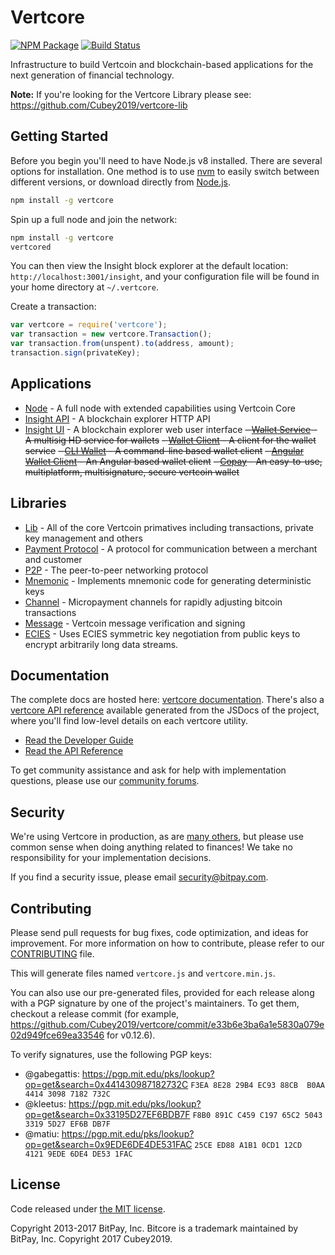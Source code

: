 Vertcore
=======

[![NPM Package](https://img.shields.io/npm/v/vertcore.svg?style=flat-square)](https://www.npmjs.org/package/vertcore)
[![Build Status](https://img.shields.io/travis/Cubey2019/vertcore.svg?branch=master&style=flat-square)](https://travis-ci.org/Cubey2019/vertcore)

Infrastructure to build Vertcoin and blockchain-based applications for the next generation of financial technology.

**Note:** If you're looking for the Vertcore Library please see: https://github.com/Cubey2019/vertcore-lib

## Getting Started

Before you begin you'll need to have Node.js v8 installed. There are several options for installation. One method is to use [nvm](https://github.com/creationix/nvm) to easily switch between different versions, or download directly from [Node.js](https://nodejs.org/).

```bash
npm install -g vertcore
```

Spin up a full node and join the network:

```bash
npm install -g vertcore
vertcored
```

You can then view the Insight block explorer at the default location: `http://localhost:3001/insight`, and your configuration file will be found in your home directory at `~/.vertcore`.

Create a transaction:
```js
var vertcore = require('vertcore');
var transaction = new vertcore.Transaction();
var transaction.from(unspent).to(address, amount);
transaction.sign(privateKey);
```

## Applications

- [Node](https://github.com/Cubey2019/vertcore-node) - A full node with extended capabilities using Vertcoin Core
- [Insight API](https://github.com/Cubey2019/insight-vtc-api) - A blockchain explorer HTTP API
- [Insight UI](https://github.com/Cubey2019/insight-vtc-ui) - A blockchain explorer web user interface
~~- [Wallet Service](https://github.com/Cubey2019/vertcore-wallet-service) - A multisig HD service for wallets~~
~~- [Wallet Client](https://github.com/Cubey2019/vertcore-wallet-client) - A client for the wallet service~~
~~- [CLI Wallet](https://github.com/Cubey2019/vertcore-wallet) - A command-line based wallet client~~
~~- [Angular Wallet Client](https://github.com/Cubey2019/angular-vertcore-wallet-client) - An Angular based wallet client~~
~~- [Copay](https://github.com/Cubey2019/copay) - An easy-to-use, multiplatform, multisignature, secure vertcoin wallet~~

## Libraries

- [Lib](https://github.com/Cubey2019/vertcore-lib) - All of the core Vertcoin primatives including transactions, private key management and others
- [Payment Protocol](https://github.com/bitpay/bitcore-payment-protocol) - A protocol for communication between a merchant and customer
- [P2P](https://github.com/Cubey2019/vertcore-p2p) - The peer-to-peer networking protocol
- [Mnemonic](https://github.com/bitpay/bitcore-mnemonic) - Implements mnemonic code for generating deterministic keys
- [Channel](https://github.com/bitpay/bitcore-channel) - Micropayment channels for rapidly adjusting bitcoin transactions
- [Message](https://github.com/Cubey2019/vertcore-message) - Vertcoin message verification and signing
- [ECIES](https://github.com/bitpay/bitcore-ecies) - Uses ECIES symmetric key negotiation from public keys to encrypt arbitrarily long data streams.

## Documentation

The complete docs are hosted here: [vertcore documentation](http://vertcore.io/guide/). There's also a [vertcore API reference](http://vertcore.io/api/) available generated from the JSDocs of the project, where you'll find low-level details on each vertcore utility.

- [Read the Developer Guide](http://vertcore.io/guide/)
- [Read the API Reference](http://vertcore.io/api/)

To get community assistance and ask for help with implementation questions, please use our [community forums](http://bitpaylabs.com/c/bitcore).

## Security

We're using Vertcore in production, as are [many others](http://vertcore.io#projects), but please use common sense when doing anything related to finances! We take no responsibility for your implementation decisions.

If you find a security issue, please email security@bitpay.com.

## Contributing

Please send pull requests for bug fixes, code optimization, and ideas for improvement. For more information on how to contribute, please refer to our [CONTRIBUTING](https://github.com/Cubey2019/vertcore/blob/master/CONTRIBUTING.md) file.

This will generate files named `vertcore.js` and `vertcore.min.js`.

You can also use our pre-generated files, provided for each release along with a PGP signature by one of the project's maintainers. To get them, checkout a release commit (for example, https://github.com/Cubey2019/vertcore/commit/e33b6e3ba6a1e5830a079e02d949fce69ea33546 for v0.12.6).

To verify signatures, use the following PGP keys:
- @gabegattis: https://pgp.mit.edu/pks/lookup?op=get&search=0x441430987182732C `F3EA 8E28 29B4 EC93 88CB  B0AA 4414 3098 7182 732C`
- @kleetus: https://pgp.mit.edu/pks/lookup?op=get&search=0x33195D27EF6BDB7F `F8B0 891C C459 C197 65C2 5043 3319 5D27 EF6B DB7F`
- @matiu: https://pgp.mit.edu/pks/lookup?op=get&search=0x9EDE6DE4DE531FAC `25CE ED88 A1B1 0CD1 12CD  4121 9EDE 6DE4 DE53 1FAC`

## License

Code released under [the MIT license](https://github.com/Cubey2019/vertcore/blob/master/LICENSE).

Copyright 2013-2017 BitPay, Inc. Bitcore is a trademark maintained by BitPay, Inc.
Copyright 2017 Cubey2019.
